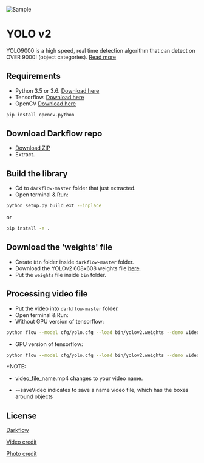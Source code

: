 ![Sample](https://github.com/kdncode/tensorFlow-react/blob/master/final.gif)
# YOLO v2

YOLO9000 is a high speed, real time detection algorithm that can detect on OVER 9000! (object categories).
[Read more](https://arxiv.org/pdf/1612.08242.pdf)

## Requirements

- Python 3.5 or 3.6. [Download here](https://www.python.org/downloads/)
- Tensorflow. [Download here](https://www.tensorflow.org/install/pip)
- OpenCV [Download here](https://pypi.org/project/opencv-python/)

```bash
pip install opencv-python
```

## Download Darkflow repo

- [Download ZIP](https://github.com/thtrieu/darkflow)
- Extract.

## Build the library
- Cd to ```darkflow-master``` folder that just extracted.
- Open terminal & Run:

```bash
python setup.py build_ext --inplace
```
or
```bash
pip install -e .
```

## Download the 'weights' file
- Create ```bin``` folder inside ```darkflow-master``` folder.
- Download the YOLOv2 608x608 weights file [here](https://pjreddie.com/darknet/yolov2/).
- Put the ```weights``` file inside ```bin``` folder.

## Processing video file
- Put the video into ```darkflow-master``` folder.
- Open terminal & Run:
- Without GPU version of tensorflow:
```bash
python flow --model cfg/yolo.cfg --load bin/yolov2.weights --demo video_file_name.mp4 --saveVideo
```
- GPU version of tensorflow:
```bash
python flow --model cfg/yolo.cfg --load bin/yolov2.weights --demo video_file_name.mp4 --gpu 1.0 --saveVideo
```
*NOTE: 
- video_file_name.mp4 changes to your video name.

- --saveVideo indicates to save a name video file, which has the boxes around objects
## License
[Darkflow](https://github.com/thtrieu/darkflow/blob/master/README.md)

[Video credit](https://www.youtube.com/watch?v=tC7EucOFRok)

[Photo credit](https://unsplash.com/)
